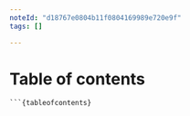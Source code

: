 ```yaml
---
noteId: "d18767e0804b11f0804169989e720e9f"
tags: []

---
```


# Table of contents

```{dropdown} Sections in this page
```{tableofcontents}
